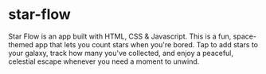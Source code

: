 # star-flow
Star Flow is an app built with HTML, CSS &amp; Javascript. This is a fun, space-themed app that lets you count stars when you're bored. Tap to add stars to your galaxy, track how many you've collected, and enjoy a peaceful, celestial escape whenever you need a moment to unwind.
